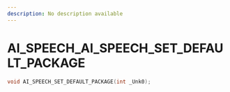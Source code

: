 ```yaml
---
description: No description available 
---
```


# AI_SPEECH\_AI_SPEECH_SET_DEFAULT_PACKAGE

```cpp
void AI_SPEECH_SET_DEFAULT_PACKAGE(int _Unk0);
```